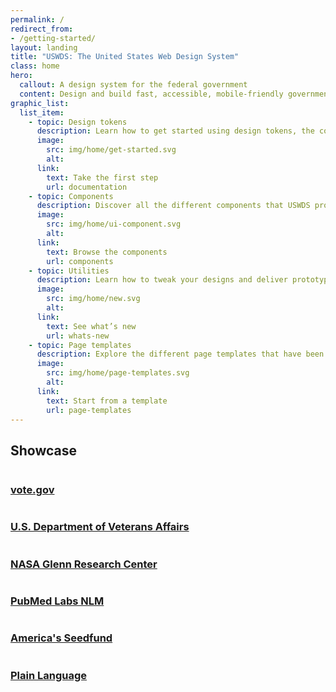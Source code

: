```yaml
---
permalink: /
redirect_from:
- /getting-started/
layout: landing
title: "USWDS: The United States Web Design System"
class: home
hero:
  callout: A design system for the federal government
  content: Design and build fast, accessible, mobile-friendly government websites backed by user research.
graphic_list:
  list_item:
    - topic: Design tokens
      description: Learn how to get started using design tokens, the common building blocks of visual design decisions.
      image:
        src: img/home/get-started.svg
        alt:
      link:
        text: Take the first step
        url: documentation
    - topic: Components
      description: Discover all the different components that USWDS provides as both design and development assets.
      image:
        src: img/home/ui-component.svg
        alt:
      link:
        text: Browse the components
        url: components
    - topic: Utilities
      description: Learn how to tweak your designs and deliver prototypes quickly and consistently, without touching a line of CSS.
      image:
        src: img/home/new.svg
        alt:
      link:
        text: See what’s new
        url: whats-new
    - topic: Page templates
      description: Explore the different page templates that have been created to jump start your product development.
      image:
        src: img/home/page-templates.svg
        alt:
      link:
        text: Start from a template
        url: page-templates
---
```


<section class="usa-section bg-base-lightest showcase">
  <div class="grid-container">
    <h2 class="font-lang-xl margin-y-0">Showcase</h2>
    <div class="grid-row grid-gap">
      <div class="tablet:grid-col">
        <img src="{{ site.baseurl }}/img/home/showcase/vote.jpg" alt="">
        <a href="https://www.va.gov/">
          <h3 class="font-lang-md">vote.gov</h3>
        </a>
      </div>
      <div class="tablet:grid-col">
        <img src="{{ site.baseurl }}/img/home/showcase/va-healthcare.jpg" alt="">
        <a href="https://www.va.gov/">
          <h3 class="font-lang-md">U.S. Department of Veterans Affairs</h3>
        </a>
      </div>
      <div class="tablet:grid-col">
        <img src="{{ site.baseurl }}/img/home/showcase/nasa.jpg" alt="">
        <a href="https://www1.grc.nasa.gov/">
          <h3 class="font-lang-md">NASA Glenn Research Center</h3>
        </a>
      </div>
    </div>
  </div>

  <div class="grid-container margin-top-6">
    <div class="grid-row grid-gap">
      <div class="tablet:grid-col">
        <img src="{{ site.baseurl }}/img/home/showcase/pubmed.jpg" alt="">
        <a href="https://www.va.gov/">
          <h3 class="font-lang-md">PubMed Labs NLM</h3>
        </a>
      </div>
      <div class="tablet:grid-col">
        <img src="{{ site.baseurl }}/img/home/showcase/seedfund.jpg" alt="">
        <a href="https://www.fec.gov/">
          <h3 class="font-lang-md">America's Seedfund</h3>
        </a>
      </div>
      <div class="tablet:grid-col">
        <img src="{{ site.baseurl }}/img/home/showcase/plainlanguage.jpg" alt="">
        <a href="https://www1.grc.nasa.gov/">
          <h3 class="font-lang-md">Plain Language</h3>
        </a>
      </div>
    </div>
  </div>
</section>
